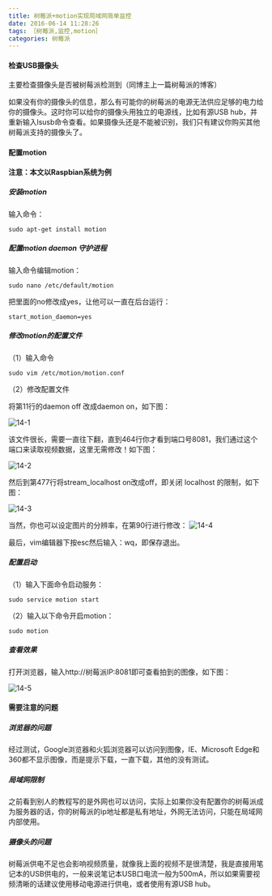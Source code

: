 ```yaml
---
title: 树莓派+motion实现局域网简单监控
date: 2016-06-14 11:28:26
tags: ［树莓派,监控,motion］
categories: 树莓派
---
```


#### 检查USB摄像头

主要检查摄像头是否被树莓派检测到（同博主上一篇树莓派的博客）

<!--more-->

如果没有你的摄像头的信息，那么有可能你的树莓派的电源无法供应足够的电力给你的摄像头。这时你可以给你的摄像头用独立的电源线，比如有源USB hub，并重新输入lsusb命令查看。如果摄像头还是不能被识别，我们只有建议你购买其他树莓派支持的摄像头了。

#### 配置motion

**注意：本文以Raspbian系统为例**

##### 安装motion

输入命令：

```
sudo apt-get install motion
```

##### 配置motion daemon 守护进程

输入命令编辑motion：

```
sudo nano /etc/default/motion
```

把里面的no修改成yes，让他可以一直在后台运行：

```
start_motion_daemon=yes
```

##### 修改motion的配置文件

（1）输入命令

```
sudo vim /etc/motion/motion.conf
```

（2）修改配置文件

将第11行的daemon off 改成daemon on，如下图：

![14-1](http://ohe7ixo05.bkt.clouddn.com/2016/6/14-1.jpg)

该文件很长，需要一直往下翻，直到464行你才看到端口号8081，我们通过这个端口来读取视频数据，这里无需修改！如下图：

![14-2](http://ohe7ixo05.bkt.clouddn.com/2016/6/14-2.jpg)

然后到第477行将stream_localhost on改成off，即关闭 localhost 的限制，如下图：

![14-3](http://ohe7ixo05.bkt.clouddn.com/2016/6/14-3.jpg)

当然，你也可以设定图片的分辨率，在第90行进行修改：
![14-4](http://ohe7ixo05.bkt.clouddn.com/2016/6/14-4.jpg)

最后，vim编辑器下按esc然后输入：wq，即保存退出。

##### 配置启动

（1）输入下面命令启动服务： 

```
sudo service motion start  
```

（2）输入以下命令开启motion：

```
sudo motion
```

##### 查看效果

打开浏览器，输入http://树莓派IP:8081即可查看拍到的图像，如下图：

![14-5](http://ohe7ixo05.bkt.clouddn.com/2016/6/14-5.jpg)

#### 需要注意的问题


##### 浏览器的问题

经过测试，Google浏览器和火狐浏览器可以访问到图像，IE、Microsoft Edge和360都不显示图像，而是提示下载，一直下载，其他的没有测试。

##### 局域网限制

之前看到别人的教程写的是外网也可以访问，实际上如果你没有配置你的树莓派成为服务器的话，你的树莓派的ip地址都是私有地址，外网无法访问，只能在局域网内部使用。

##### 摄像头的问题

树莓派供电不足也会影响视频质量，就像我上面的视频不是很清楚，我是直接用笔记本的USB供电的，一般来说笔记本USB口电流一般为500mA，所以如果需要视频清晰的话建议使用移动电源进行供电，或者使用有源USB hub。
